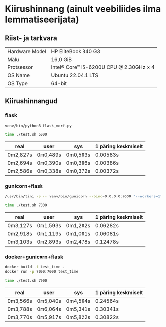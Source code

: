 # Kiirushinnang (ainult veebiliides ilma lemmatiseerijata)

## Riist- ja tarkvara

|   |   |
|---|---|
|Hardware Model|HP EliteBook 840 G3|
|Mälu|16,0 GiB|
|Protsessor|Intel® Core™ i5-6200U CPU @ 2.30GHz × 4|
|OS Name|Ubuntu 22.04.1 LTS|
|OS Type|64-bit|

## Kiirushinnangud
### flask

```bash
venv/bin/python3 flask_morf.py
```

```bash
time ./test.sh 5000
```

|real|user|sys|1 päring keskmiselt|
|----|----|---|---|
|0m2,827s|0m0,489s|0m0,583s|0.00583s|
|0m2,694s|0m0,390s|0m0,386s|0.00386s|
|0m2,586s|0m0,338s|0m0,372s|0.00372s|

### gunicorn+flask

```bash
/usr/bin/tini -s -- venv/bin/gunicorn --bind=0.0.0.0:7000 "--workers=1" "--timeout=30" "--worker-class=sync" --worker-tmp-dir=/dev/shm flask_morf:app
```

```bash
time ./test.sh 7000
```

|real|user|sys|1 päring keskmiselt|
|----|----|---|---|
|0m3,127s|0m1,593s|0m1,282s|0.06282s|
|0m2,918s|0m1,119s|0m1,081s|0.06081s|
|0m3,103s|0m2,893s|0m2,478s|0.12478s|

### docker+gunicorn+flask

```bash
docker build -t test_time .
docker run -p 7000:7000 test_time
```

```bash
time ./test.sh 7000
```

|real|user|sys|1 päring keskmiselt|
|----|----|---|---|
|0m3,566s|0m5,040s|0m4,564s|0.24564s|
|0m3,788s|0m6,064s|0m5,341s|0.30341s|
|0m3,770s|0m5,917s|0m5,822s|0.30822s|



